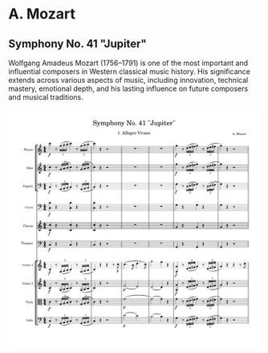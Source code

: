 # A. Mozart
## Symphony No. 41 "Jupiter"

Wolfgang Amadeus Mozart (1756–1791) is one of the most important and influential composers in Western classical music history. 
His significance extends across various aspects of music, including innovation, technical mastery, emotional depth, and his lasting influence on future composers and musical traditions. 

<img src="mozart symphony no. 41.png">
